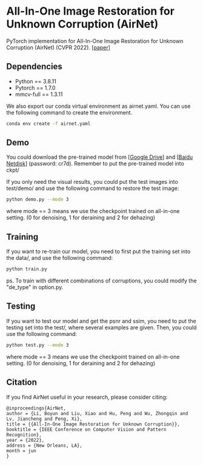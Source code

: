 # All-In-One Image Restoration for Unknown Corruption (AirNet) 

PyTorch implementation for All-In-One Image Restoration for Unknown Corruption (AirNet) (CVPR 2022). [[paper](http://pengxi.me/wp-content/uploads/2022/03/All-In-One-Image-Restoration-for-Unknown-Corruption.pdf)]

## Dependencies

* Python == 3.8.11
* Pytorch == 1.7.0 
* mmcv-full == 1.3.11 

We also export our conda virtual environment as airnet.yaml. You can use the following command to create the environment.

```bash
conda env create -f airnet.yaml
```

## Demo
You could download the pre-trained model from [[Google Drive](https://drive.google.com/drive/folders/1DS_iJsP5Epzz78fZRz8lEINcnhBF6Uws?usp=sharing)] and [[Baidu Netdisk](https://pan.baidu.com/s/1usrpGA8FIyj1ogsZQE_Emg)] (password: cr7d). Remember to put the pre-trained model into ckpt/

If you only need the visual results, you could put the test images into test/demo/ and use the following command to restore the test image:

```bash
python demo.py --mode 3
```

where mode == 3 means we use the checkpoint trained on all-in-one setting. (0 for denoising, 1 for deraining and 2 for dehazing)

## Training

If you want to re-train our model, you need to first put the training set into the data/, and use the following command:

```bash
python train.py
```

ps. To train with different combinations of corruptions, you could modify the "de_type" in option.py.

## Testing

If you want to test our model and get the psnr and ssim, you need to put the testing set into the test/, where several examples are given. Then, you could use the following command:

```bash
python test.py --mode 3
```

where mode == 3 means we use the checkpoint trained on all-in-one setting. (0 for denoising, 1 for deraining and 2 for dehazing)

## Citation

If you find AirNet useful in your research, please consider citing:

```
@inproceedings{AirNet,
author = {Li, Boyun and Liu, Xiao and Hu, Peng and Wu, Zhongqin and Lv, Jiancheng and Peng, Xi},
title = {{All-In-One Image Restoration for Unknown Corruption}},
booktitle = {IEEE Conference on Computer Vision and Pattern Recognition},
year = {2022},
address = {New Orleans, LA},
month = jun
}
```

